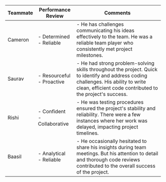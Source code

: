 | Teammate | Performance Review                 | Comments                                                                                                                                                                                         |
|---------------|------------------------------------|--------------------------------------------------------------------------------------------------------------------------------------------------------------------------------------------------|
| Cameron       | - Determined <br/> - Reliable      | - He has challenges communicating his ideas effectively to the team. He was a reliable team player who consistently met project milestones.                                                      |
| Saurav        | - Resourceful <br/> - Proactive    | - He had strong problem-solving skills throughout the project. Quick to identify and address coding challenges. His ability to write clean, efficient code contributed to the project's success. |
| Rishi         | - Confident  <br/> - Collaborative | - He was testing procedures ensured the project's stability and reliability. There were a few instances where her work was delayed, impacting project timelines.                                 |
| Baasil        | - Analytical<br/> - Reliable               | - He occasionally hesitated to share his insights during team meetings. But his attention to detail and thorough code reviews contributed to the overall success of the project.                 |